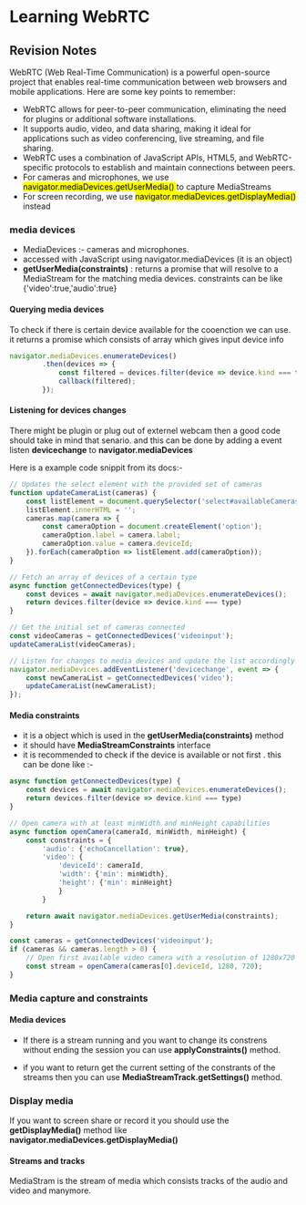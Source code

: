
# Learning WebRTC 
## Revision Notes

WebRTC (Web Real-Time Communication) is a powerful open-source project that enables real-time communication between web browsers and mobile applications. Here are some key points to remember:

- WebRTC allows for peer-to-peer communication, eliminating the need for plugins or additional software installations.
- It supports audio, video, and data sharing, making it ideal for applications such as video conferencing, live streaming, and file sharing.
- WebRTC uses a combination of JavaScript APIs, HTML5, and WebRTC-specific protocols to establish and maintain connections between peers.
-  For cameras and microphones, we use  <mark>navigator.mediaDevices.getUserMedia()  </mark>to capture MediaStreams
- For screen recording, we use  <mark>navigator.mediaDevices.getDisplayMedia()  </mark>instead




### media devices

- MediaDevices :-  cameras and microphones.
- accessed with JavaScript using navigator.mediaDevices (it is an object)
- **getUserMedia(constraints)** : returns a promise that will resolve to a MediaStream for the matching media devices. constraints can be like {'video':true,'audio':true}

#### Querying media devices

To check if there is certain device available for the cooenction we can use. it returns a promise which consists of array which gives input device info
``` js
navigator.mediaDevices.enumerateDevices()
        .then(devices => {
            const filtered = devices.filter(device => device.kind === type);
            callback(filtered);
        });
```

#### Listening for devices changes 

There might be plugin or plug out of externel webcam then a good code should take in mind that senario. and this can be done by adding a event listen **devicechange** to **navigator.mediaDevices** 

Here is a example code snippit from its docs:-
``` js 
// Updates the select element with the provided set of cameras
function updateCameraList(cameras) {
    const listElement = document.querySelector('select#availableCameras');
    listElement.innerHTML = '';
    cameras.map(camera => {
        const cameraOption = document.createElement('option');
        cameraOption.label = camera.label;
        cameraOption.value = camera.deviceId;
    }).forEach(cameraOption => listElement.add(cameraOption));
}

// Fetch an array of devices of a certain type
async function getConnectedDevices(type) {
    const devices = await navigator.mediaDevices.enumerateDevices();
    return devices.filter(device => device.kind === type)
}

// Get the initial set of cameras connected
const videoCameras = getConnectedDevices('videoinput');
updateCameraList(videoCameras);

// Listen for changes to media devices and update the list accordingly
navigator.mediaDevices.addEventListener('devicechange', event => {
    const newCameraList = getConnectedDevices('video');
    updateCameraList(newCameraList);
});
```
#### Media constraints
- it is a object which is used in the **getUserMedia(constraints)** method
- it should have **MediaStreamConstraints** interface
- it is recommended to check if the device is available or not first . this can be done like :- 
```js 
async function getConnectedDevices(type) {
    const devices = await navigator.mediaDevices.enumerateDevices();
    return devices.filter(device => device.kind === type)
}

// Open camera with at least minWidth and minHeight capabilities
async function openCamera(cameraId, minWidth, minHeight) {
    const constraints = {
        'audio': {'echoCancellation': true},
        'video': {
            'deviceId': cameraId,
            'width': {'min': minWidth},
            'height': {'min': minHeight}
            }
        }

    return await navigator.mediaDevices.getUserMedia(constraints);
}

const cameras = getConnectedDevices('videoinput');
if (cameras && cameras.length > 0) {
    // Open first available video camera with a resolution of 1280x720 pixels
    const stream = openCamera(cameras[0].deviceId, 1280, 720);
}
```

### Media capture and constraints

#### Media devices

- If there is a stream running and you want to change its constrens without ending the session you can use **applyConstraints()** method.

- if you want to return get the current setting of the constrants of the streams then you can use **MediaStreamTrack.getSettings()** method.


### Display media 
If you want to screen share or record it you should use the **getDisplayMedia()** method like **navigator.mediaDevices.getDisplayMedia()**

#### Streams and tracks 
MediaStram is the stream of media which consists tracks of the audio and video and manymore.
